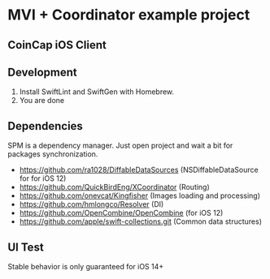 # MVI + Coordinator example project

## CoinCap iOS Client

## Development

1. Install SwiftLint and SwiftGen with Homebrew.
2. You are done

## Dependencies

SPM is a dependency manager. Just open project and wait a bit for packages synchronization.

- https://github.com/ra1028/DiffableDataSources (NSDiffableDataSource for for iOS 12)
- https://github.com/QuickBirdEng/XCoordinator (Routing)
- https://github.com/onevcat/Kingfisher (Images loading and processing)
- https://github.com/hmlongco/Resolver (DI)
- https://github.com/OpenCombine/OpenCombine (for iOS 12)
- https://github.com/apple/swift-collections.git (Common data structures)

## UI Test

Stable behavior is only guaranteed for iOS 14+
